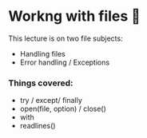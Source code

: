 # Workng with files :taco:

This lecture is on two file subjects:
- Handling files
- Error handling / Exceptions

### Things covered:
- try / except/ finally
- open(file, option) / close()
- with
- readlines()